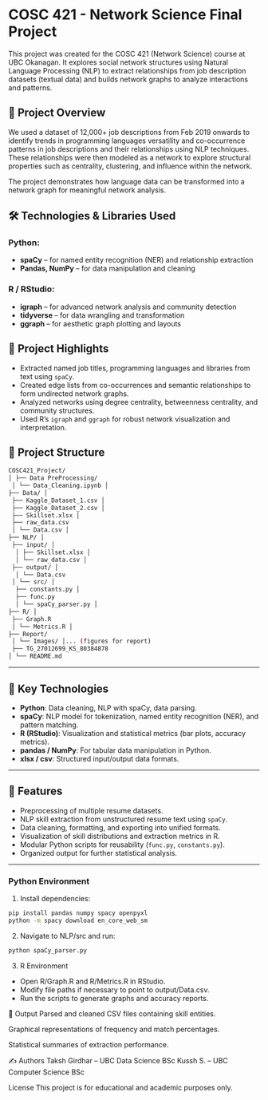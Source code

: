 # COSC 421 - Network Science Final Project

This project was created for the COSC 421 (Network Science) course at UBC Okanagan. It explores social network structures using Natural Language Processing (NLP) to extract relationships from job description datasets (textual data) and builds network graphs to analyze interactions and patterns.

## 📌 Project Overview

We used a dataset of 12,000+ job descriptions from Feb 2019 onwards to identify trends in programming languages versatility and co-occurrence patterns in job descriptions and their relationships using NLP techniques. These relationships were then modeled as a network to explore structural properties such as centrality, clustering, and influence within the network.

The project demonstrates how language data can be transformed into a network graph for meaningful network analysis.

## 🛠️ Technologies & Libraries Used

### Python:
- **spaCy** – for named entity recognition (NER) and relationship extraction
- **Pandas, NumPy** – for data manipulation and cleaning

### R / RStudio:
- **igraph** – for advanced network analysis and community detection
- **tidyverse** – for data wrangling and transformation
- **ggraph** – for aesthetic graph plotting and layouts

## 🚀 Project Highlights

- Extracted named job titles, programming languages and libraries from text using `spaCy`.
- Created edge lists from co-occurrences and semantic relationships to form undirected network graphs.
- Analyzed networks using degree centrality, betweenness centrality, and community structures.
- Used R’s `igraph` and `ggraph` for robust network visualization and interpretation.

## 📁 Project Structure
```bash
COSC421_Project/
│ ├── Data PreProcessing/
 │ └── Data_Cleaning.ipynb │
├── Data/ │
 ├── Kaggle_Dataset_1.csv │
 ├── Kaggle_Dataset_2.csv │
 ├── Skillset.xlsx │
 ├── raw_data.csv
 │ └── Data.csv │
├── NLP/ │
 ├── input/ │
  │ ├── Skillset.xlsx │
  │ └── raw_data.csv │
 ├── output/ │
  │ └── Data.csv
 │ └── src/ │
  ├── constants.py │
  ├── func.py
  │ └── spaCy_parser.py │
├── R/ │
 ├── Graph.R
 │ └── Metrics.R │
├── Report/
 │ └── Images/ │... (figures for report)
 ├── TG_27012699_KS_80384878
│ └── README.md
```
---

## 🧠 Key Technologies

- **Python**: Data cleaning, NLP with spaCy, data parsing.
- **spaCy**: NLP model for tokenization, named entity recognition (NER), and pattern matching.
- **R (RStudio)**: Visualization and statistical metrics (bar plots, accuracy metrics).
- **pandas / NumPy**: For tabular data manipulation in Python.
- **xlsx / csv**: Structured input/output data formats.

---

## 🚀 Features

- Preprocessing of multiple resume datasets.
- NLP skill extraction from unstructured resume text using `spaCy`.
- Data cleaning, formatting, and exporting into unified formats.
- Visualization of skill distributions and extraction metrics in R.
- Modular Python scripts for reusability (`func.py`, `constants.py`).
- Organized output for further statistical analysis.

---


### Python Environment

1. Install dependencies:
```bash
pip install pandas numpy spacy openpyxl
python -m spacy download en_core_web_sm
```

2. Navigate to NLP/src and run:

```bash 
python spaCy_parser.py
 ```

3. R Environment
- Open R/Graph.R and R/Metrics.R in RStudio.
- Modify file paths if necessary to point to output/Data.csv.
- Run the scripts to generate graphs and accuracy reports.

📄 Output
Parsed and cleaned CSV files containing skill entities.

Graphical representations of frequency and match percentages.

Statistical summaries of extraction performance.

✍️ Authors
Taksh Girdhar – UBC Data Science BSc
Kussh S. – UBC Computer Science BSc

License
This project is for educational and academic purposes only.

